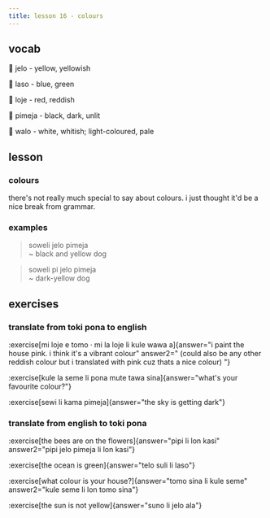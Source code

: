 ```yaml
---
title: lesson 16 - colours
---
```

## vocab
󱤒 jelo - yellow, yellowish

󱤣 laso - blue, green

󱤫 loje - red, reddish

󱥏 pimeja - black, dark, unlit

󱥲 walo - white, whitish; light-coloured, pale

## lesson
### colours
there's not really much special to say about colours. i just thought it'd be a nice break from grammar.

### examples
> soweli jelo pimeja \
> ~ black and yellow dog

> soweli pi jelo pimeja \
> ~ dark-yellow dog

## exercises
### translate from toki pona to english
:exercise[mi loje e tomo · mi la loje li kule wawa a]{answer="i paint the house pink. i think it's a vibrant colour" answer2=" (could also be any other reddish colour but i translated with pink cuz thats a nice colour) "}

:exercise[kule la seme li pona mute tawa sina]{answer="what's your favourite colour?"}

:exercise[sewi li kama pimeja]{answer="the sky is getting dark"}

### translate from english to toki pona
:exercise[the bees are on the flowers]{answer="pipi li lon kasi" answer2="pipi jelo pimeja li lon kasi"}

:exercise[the ocean is green]{answer="telo suli li laso"}

:exercise[what colour is your house?]{answer="tomo sina li kule seme" answer2="kule seme li lon tomo sina"}

:exercise[the sun is not yellow]{answer="suno li jelo ala"}